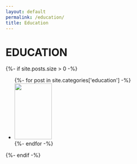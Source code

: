 ```yaml
---
layout: default
permalink: /education/
title: Education
---
```

<h1>EDUCATION</h1>

{%- if site.posts.size > 0 -%}
<ul class="post-list">
    {%- for post in site.categories['education'] -%}
    <li id="post-{{ forloop.rindex }}">
        <a class="post-link" href="{{ post.url | relative_url }}">
        <img class="cover" width="100px" height="150px" src="{{ site.baseurl }}/assets/images/{{ post.image }}"/>
        </a>
    </li>
    {%- endfor -%}
</ul>
{%- endif -%}
